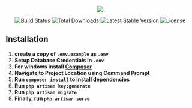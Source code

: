 <p align="center"><img src="https://laravel.com/assets/img/components/logo-laravel.svg"></p>

<p align="center">
<a href="https://travis-ci.org/laravel/framework"><img src="https://travis-ci.org/laravel/framework.svg" alt="Build Status"></a>
<a href="https://packagist.org/packages/laravel/framework"><img src="https://poser.pugx.org/laravel/framework/d/total.svg" alt="Total Downloads"></a>
<a href="https://packagist.org/packages/laravel/framework"><img src="https://poser.pugx.org/laravel/framework/v/stable.svg" alt="Latest Stable Version"></a>
<a href="https://packagist.org/packages/laravel/framework"><img src="https://poser.pugx.org/laravel/framework/license.svg" alt="License"></a>
</p>

## Installation 
1. __create a copy of `.env.example` as `.env`__
2. __Setup Database Credentials in `.env`__
3. __For windows install <a href="https://www.google.com/search?q=composer+download&oq=composer+download&aqs=chrome..69i57.6153j0j7&sourceid=chrome&ie=UTF-8">Composer</a>__
4. __Navigate to Project Location using Command Prompt__
5. __Run `composer install` to install dependencies__
6. __Run  `php artisan key:generate`__
7. __Run `php artisan migrate`__
8. __Finally, run  `php artisan serve`__


